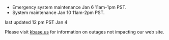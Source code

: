 
* Emergency system maintenance Jan 6 11am-1pm PST.
* System maintenance Jan 10 11am-2pm PST.

last updated 12 pm PST Jan 4

Please visit <a href="https://kbase.us">kbase.us</a> for information on outages not impacting our web site.
